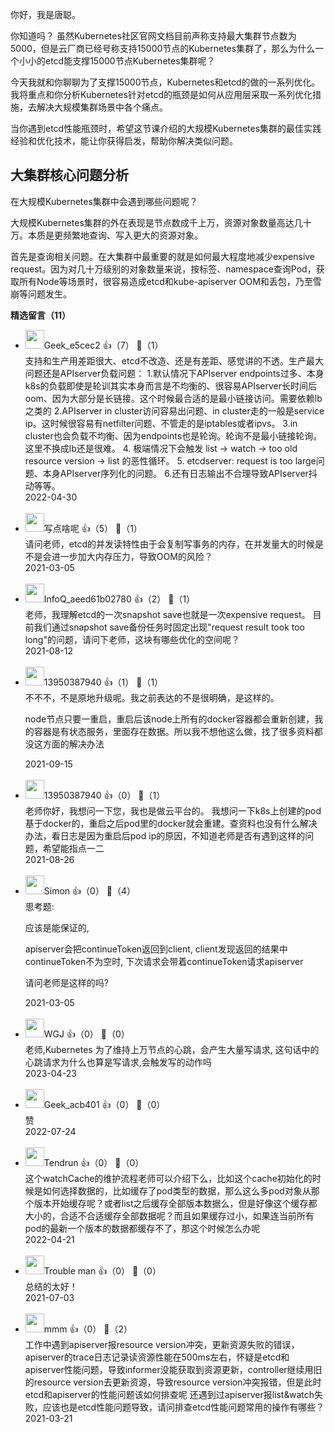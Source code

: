 你好，我是唐聪。

你知道吗？ 虽然Kubernetes社区官网文档目前声称支持最大集群节点数为5000，但是云厂商已经号称支持15000节点的Kubernetes集群了，那么为什么一个小小的etcd能支撑15000节点Kubernetes集群呢？

今天我就和你聊聊为了支撑15000节点，Kubernetes和etcd的做的一系列优化。我将重点和你分析Kubernetes针对etcd的瓶颈是如何从应用层采取一系列优化措施，去解决大规模集群场景中各个痛点。

当你遇到etcd性能瓶颈时，希望这节课介绍的大规模Kubernetes集群的最佳实践经验和优化技术，能让你获得启发，帮助你解决类似问题。

## 大集群核心问题分析

在大规模Kubernetes集群中会遇到哪些问题呢？

大规模Kubernetes集群的外在表现是节点数成千上万，资源对象数量高达几十万。本质是更频繁地查询、写入更大的资源对象。

首先是查询相关问题。在大集群中最重要的就是如何最大程度地减少expensive request。因为对几十万级别的对象数量来说，按标签、namespace查询Pod，获取所有Node等场景时，很容易造成etcd和kube-apiserver OOM和丢包，乃至雪崩等问题发生。
<div><strong>精选留言（11）</strong></div><ul>
<li><img src="http://thirdwx.qlogo.cn/mmopen/vi_32/Q0j4TwGTfTIkLFmZdzwjU2p6cQb8ZehefhibVicNyHq2KFHyibicHLgEo9u8hLibvKmBfmSfZWEQhW4l3CElBc5fo8Q/132" width="30px"><span>Geek_e5cec2</span> 👍（7） 💬（1）<div>支持和生产用差距很大、etcd不改造、还是有差距、感觉讲的不透。生产最大问题还是APIserver负载问题：
1.默认情况下APIserver endpoints过多、本身k8s的负载即使是轮训其实本身而言是不均衡的、很容易APIserver长时间后oom、因为大部分是长链接。这个时候最合适的是最小链接访问。需要依赖lb之类的
2.APIserver in cluster访问容易出问题、in cluster走的一般是service ip。这时候很容易有netfilter问题、不管走的是iptables或者ipvs。
3.in cluster也会负载不均衡、因为endpoints也是轮询。轮询不是最小链接轮询。这里不换成lb还是很难。
4. 极端情况下会触发 list -&gt; watch -&gt; too old resource version -&gt; list 的恶性循环。
5. etcdserver: request is too large问题、本身APIserver序列化的问题。
6.还有日志输出不合理导致APIserver抖动等等。</div>2022-04-30</li><br/><li><img src="https://static001.geekbang.org/account/avatar/00/10/41/38/4f89095b.jpg" width="30px"><span>写点啥呢</span> 👍（5） 💬（1）<div>请问老师，etcd的并发读特性由于会复制写事务的内存，在并发量大的时候是不是会进一步加大内存压力，导致OOM的风险？</div>2021-03-05</li><br/><li><img src="" width="30px"><span>InfoQ_aeed61b02780</span> 👍（2） 💬（1）<div>老师，我理解etcd的一次snapshot save也就是一次expensive request。
目前我们通过snapshot save备份任务时固定出现&quot;request result took too long&quot;的问题，请问下老师，这块有哪些优化的空间呢？</div>2021-08-12</li><br/><li><img src="https://thirdwx.qlogo.cn/mmopen/vi_32/Q3auHgzwzM7RiaNu1mRU2deLcEHf4adPClhFbWQf1dFGDhODtu2rDYwK7BDJicdia7Ou19OlZZPzLRW7cEVlQ5jeg/132" width="30px"><span>13950387940</span> 👍（1） 💬（1）<div>不不不，不是原地升级呢。我之前表达的不是很明确，是这样的。

node节点只要一重启，重启后该node上所有的docker容器都会重新创建，我的容器是有状态服务，里面存在数据。所以我不想他这么做，找了很多资料都没这方面的解决办法</div>2021-09-15</li><br/><li><img src="https://thirdwx.qlogo.cn/mmopen/vi_32/Q3auHgzwzM7RiaNu1mRU2deLcEHf4adPClhFbWQf1dFGDhODtu2rDYwK7BDJicdia7Ou19OlZZPzLRW7cEVlQ5jeg/132" width="30px"><span>13950387940</span> 👍（0） 💬（1）<div>老师你好，我想问一下您，我也是做云平台的。
我想问一下k8s上创建的pod基于docker的，重启之后pod里的docker就会重建。查资料也没有什么解决办法，看日志是因为重启后pod ip的原因，不知道老师是否有遇到这样的问题，希望能指点一二</div>2021-08-26</li><br/><li><img src="https://static001.geekbang.org/account/avatar/00/10/4c/83/7788fc66.jpg" width="30px"><span>Simon</span> 👍（0） 💬（4）<div>思考题:

应该是能保证的, 

apiserver会把continueToken返回到client, client发现返回的结果中continueToken不为空时, 下次请求会带着continueToken请求apiserver

请问老师是这样的吗?</div>2021-03-05</li><br/><li><img src="https://static001.geekbang.org/account/avatar/00/16/68/83/ecd4e4d6.jpg" width="30px"><span>WGJ</span> 👍（0） 💬（0）<div>老师,Kubernetes 为了维持上万节点的心跳，会产生大量写请求, 这句话中的心跳请求为什么也算是写请求,会触发写的动作吗</div>2023-04-23</li><br/><li><img src="" width="30px"><span>Geek_acb401</span> 👍（0） 💬（0）<div>赞</div>2022-07-24</li><br/><li><img src="https://static001.geekbang.org/account/avatar/00/12/b4/00/bfc101ee.jpg" width="30px"><span>Tendrun</span> 👍（0） 💬（0）<div>这个watchCache的维护流程老师可以介绍下么，比如这个cache初始化的时候是如何选择数据的，比如缓存了pod类型的数据，那么这么多pod对象从那个版本开始缓存呢？或者list之后缓存全部版本数据么，但是好像这个缓存都大小的，合适不合适缓存全部数据呢？而且如果缓存过小，如果连当前所有pod的最新一个版本的数据都缓存不了，那这个时候怎么办呢</div>2022-04-21</li><br/><li><img src="https://static001.geekbang.org/account/avatar/00/12/4b/80/27be4a80.jpg" width="30px"><span>Trouble man</span> 👍（0） 💬（0）<div>总结的太好！</div>2021-07-03</li><br/><li><img src="https://static001.geekbang.org/account/avatar/00/12/61/e6/fedd20dc.jpg" width="30px"><span>mmm</span> 👍（0） 💬（2）<div>工作中遇到apiserver报resource version冲突，更新资源失败的错误，apiserver的trace日志记录读资源性能在500ms左右，怀疑是etcd和apiserver性能问题，导致informer没能获取到资源更新，controller继续用旧的resource version去更新资源，导致resource version冲突报错，但是此时etcd和apiserver的性能问题该如何排查呢
还遇到过apiserver报list&amp;watch失败，应该也是etcd性能问题导致，请问排查etcd性能问题常用的操作有哪些？</div>2021-03-21</li><br/>
</ul>